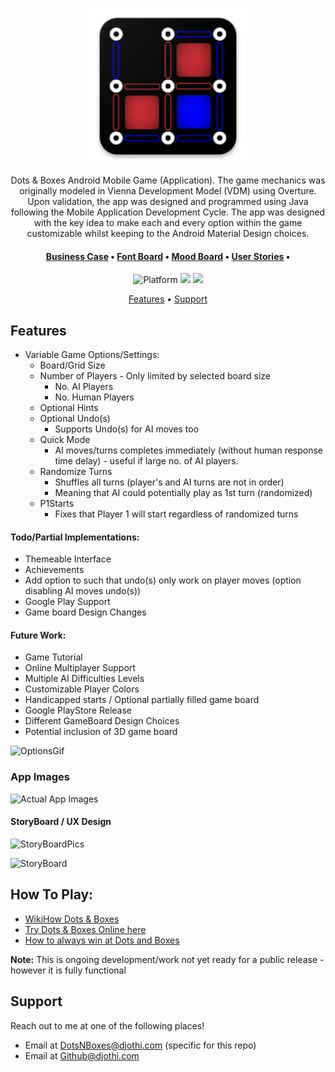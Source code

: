 
<p align="center">  
	<img src="app/src/main/res/drawable/logo.png" width="250" alt="Dots&BoxesLogo"/>
</p>


<div align="center">
	Dots & Boxes Android Mobile Game (Application).
	The game mechanics was originally modeled in Vienna Development Model (VDM) using Overture. Upon validation, the app was designed and programmed using Java following the Mobile Application Development Cycle. The app was designed with the key idea to make each and every option within the game customizable whilst keeping to the Android Material Design choices.
</div>


<div align="center">
	<h4>
		<a href="/PDFs/Business Case.pdf">Business Case</a> <span> • </span>
		<a href="/PDFs/Font Board.pdf">Font Board</a> <span>•</span>
		<a href="/PDFs/Mood Board.pdf">Mood Board</a> <span>•</span>
		<a href="/PDFs/User Stories.pdf">User Stories</a> <span>•</span>
	</h4>
</div>


<p align="center"> 
	<img src="https://img.shields.io/badge/platform-android-blue" alt="Platform" /> 
	<img src="https://img.shields.io/badge/release-not ready-yellowgreen" />
	<img src="https://img.shields.io/badge/language-java-red" />
</p>

<p align="center">
  <a href="#features">Features</a> •
  <a href="#support">Support</a>
</p>

## Features
- Variable Game Options/Settings:
	- Board/Grid Size
	- Number of Players - Only limited by selected board size
		- No. AI Players
		- No. Human Players
	- Optional Hints
	- Optional Undo(s)
		- Supports Undo(s) for AI moves too
	- Quick Mode
		- AI moves/turns completes immediately (without human response time delay) - useful if large no. of AI players.
	- Randomize Turns
		- Shuffles all turns (player's and AI turns are not in order)
		- Meaning that AI could potentially play as 1st turn (randomized)
	- P1Starts
		- Fixes that Player 1 will start regardless of randomized turns

#### Todo/Partial Implementations:
- Themeable Interface
- Achievements
- Add option to such that undo(s) only work on player moves (option disabling AI moves undo(s))
- Google Play Support
- Game board Design Changes

#### Future Work:
- Game Tutorial
- Online Multiplayer Support
- Multiple AI Difficulties Levels
- Customizable Player Colors
- Handicapped starts / Optional partially filled game board
- Google PlayStore Release
- Different GameBoard Design Choices
- Potential inclusion of 3D game board


<p align="left">  
	<img src="https://i.imgur.com/Hse2VUB.gif" width="325" alt="OptionsGif"/>
</p>

### App Images
![Actual App Images](https://i.imgur.com/hbX052c.png)



#### StoryBoard / UX Design

![StoryBoardPics](https://i.imgur.com/XKOlESw.png)



![StoryBoard](https://i.imgur.com/gnPvLpF.jpg)


[//]: # (<img src="https://i.imgur.com/gnPvLpF.jpg" height="600" style="horizontal-align:middle">)



## How To Play:
- [WikiHow Dots & Boxes](https://www.wikihow.com/Play-Dots-and-Boxes)
- [Try Dots & Boxes Online here](http://www.papg.com/show?1TMU)
- [How to always win at Dots and Boxes](https://www.youtube.com/watch?v=KboGyIilP6k)

**Note:** This is ongoing development/work not yet ready for a public release - however it is fully functional



## Support

Reach out to me at one of the following places!

- Email at DotsNBoxes@djothi.com (specific for this repo)
- Email at Github@djothi.com


